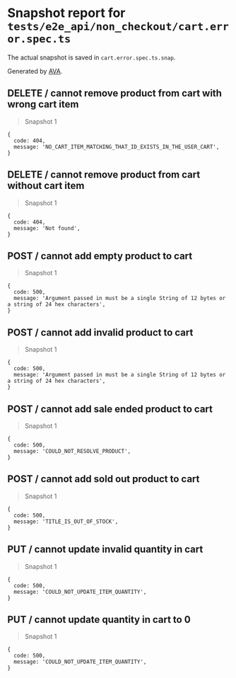 # Snapshot report for `tests/e2e_api/non_checkout/cart.error.spec.ts`

The actual snapshot is saved in `cart.error.spec.ts.snap`.

Generated by [AVA](https://ava.li).

## DELETE / cannot remove product from cart with wrong cart item

> Snapshot 1

    {
      code: 404,
      message: 'NO_CART_ITEM_MATCHING_THAT_ID_EXISTS_IN_THE_USER_CART',
    }

## DELETE / cannot remove product from cart without cart item

> Snapshot 1

    {
      code: 404,
      message: 'Not found',
    }

## POST / cannot add empty product to cart

> Snapshot 1

    {
      code: 500,
      message: 'Argument passed in must be a single String of 12 bytes or a string of 24 hex characters',
    }

## POST / cannot add invalid product to cart

> Snapshot 1

    {
      code: 500,
      message: 'Argument passed in must be a single String of 12 bytes or a string of 24 hex characters',
    }

## POST / cannot add sale ended product to cart

> Snapshot 1

    {
      code: 500,
      message: 'COULD_NOT_RESOLVE_PRODUCT',
    }

## POST / cannot add sold out product to cart

> Snapshot 1

    {
      code: 500,
      message: 'TITLE_IS_OUT_OF_STOCK',
    }

## PUT / cannot update invalid quantity in cart

> Snapshot 1

    {
      code: 500,
      message: 'COULD_NOT_UPDATE_ITEM_QUANTITY',
    }

## PUT / cannot update quantity in cart to 0

> Snapshot 1

    {
      code: 500,
      message: 'COULD_NOT_UPDATE_ITEM_QUANTITY',
    }
